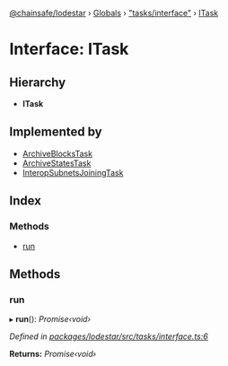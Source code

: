 [@chainsafe/lodestar](../README.md) › [Globals](../globals.md) › ["tasks/interface"](../modules/_tasks_interface_.md) › [ITask](_tasks_interface_.itask.md)

# Interface: ITask

## Hierarchy

* **ITask**

## Implemented by

* [ArchiveBlocksTask](../classes/_tasks_tasks_archiveblocks_.archiveblockstask.md)
* [ArchiveStatesTask](../classes/_tasks_tasks_archivestates_.archivestatestask.md)
* [InteropSubnetsJoiningTask](../classes/_tasks_tasks_interopsubnetsjoiningtask_.interopsubnetsjoiningtask.md)

## Index

### Methods

* [run](_tasks_interface_.itask.md#run)

## Methods

###  run

▸ **run**(): *Promise‹void›*

*Defined in [packages/lodestar/src/tasks/interface.ts:6](https://github.com/ChainSafe/lodestar/blob/2084b4ac7/packages/lodestar/src/tasks/interface.ts#L6)*

**Returns:** *Promise‹void›*
